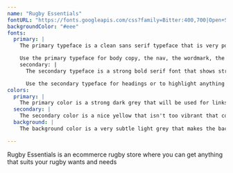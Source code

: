 ```yaml
---
name: "Rugby Essentials"
fontURL: "https://fonts.googleapis.com/css?family=Bitter:400,700|Open+Sans:400,700"
backgroundColor: "#eee"
fonts:
  primary: |
    The primary typeface is a clean sans serif typeface that is very popular and successful with most digital products which will make it easy for the viewer to read but also give the viewer a feeling of familiarity.

    Use the primary typeface for body copy, the nav, the wordmark, the footer, the product lists page, buttons, and the form.
    secondary: |
      The secondary typeface is a strong bold serif font that shows strength that this compnay has that also relates to strength all rugby players have around the world and the theme of the dangerous but respected sport.

      Use the secondary typeface for headings or to highlight anything important on the page.
colors:
  primary: |
    The primary color is a strong dark grey that will be used for links, buttons, and for the background color of the nav and footer.
  secondary: |
    The secondary color is a nice yellow that isn't too vibrant that contrasts well with the primary color. Use the secondary color for the wordmark, a mark, button text, and for the links on the nav bar for the hover state as well as the current state for the page you are on.
  background: |
    The background color is a very subtle light grey that makes the background of the website pages a bit more interesting and goes well with the primary color to give it unity. Use it for the background only.

---
```


Rugby Essentials is an ecommerce rugby store where you can get anything that suits your rugby wants and needs
